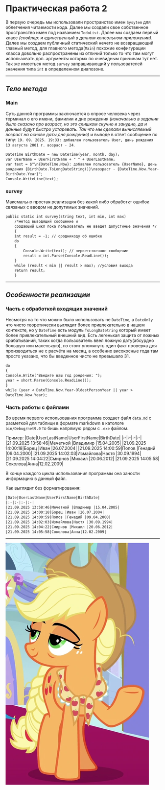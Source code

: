 # **Практическая работа 2**

В первую очередь мы использовали пространство имен `Sysytem` для облегчения читаемости кода. Далее мы создали свое собственное пространство имен под названием `TodoList`. Далее мы создаем первый класс *(спойлер: и единственный в данном консольном приложении)*. Далее мы создаем публичный статический нечего не возвращающий главный метод, для главного метода(`Main`) похожие конфигурации класса довольно распространены из отличий только то что там могут использовать доп. аргументы которых по очевидным причинам тут нет. Так же имееться метод `survey` запрашивающий у пользователей значения типа `int` в определенном диапозоне.

----
## *Тело метода*

### Main

Суть данной программы заключается в опросе человека через терминал о его имени, фамилии и дне рождения *(изначально в задании было сказано про возраст, но это слишком скучно и занудно, да и данные будут быстро устаревать. Так что мы сделали вычисляемый возраст на основе даты дня рождения)* и выводе в ответ сообщение по типу: `19. 09. 2025. 19:33: добавлен пользователь User, дань рождения 13 августа 2001 г. возраст - 24`.

```
DateTime BirthDate = new DateTime(year, month, day);
var UserName = UserFirstName + " " + UserLastName;
var text = $"\n{DateTime.Now}: добавлен пользователь {UserName}, день рождения {BirthDate.ToLongDateString()}\nвозраст - {DateTime.Now.Year-BirthDate.Year}";
Console.WriteLine(text);
```

### survey 

Максмально простая реализация без какой либо обработкт ошибок связаных с вводом не допутимых значений. 

```
public static int survey(string text, int min, int max)
    /*метод выводящий сообшение и
    создаюший цикл пока пользователь не введет допустимые значения */
    {
    int result = -1; // сродникоду об ошибке
    do
    {
        Console.Write(text); // перветственное сообщение 
        result = int.Parse(Console.ReadLine());
    }
    while (result < min || result > max); //условия выхода
    return result;
    }
```

----
## *Особенности реализации*

### Часть с обработкой входящих значений

Несмотря на то что можно было использовать не `DateTime`, а `DateOnly` что чисто теоретически выглядит более привлекательно в нашем контексте, но у `DateTime` есть модуль `ToLongDatetring` который имеет более привлекательный внешний вид. Есть легенькая защита от ложных срабатываний, таких когда пользователь ввел ложную дату(абсурдно большую или маленькую), но стоит упомянуть один факт проверка дня производиться не с расчёта на месяц, а особенно високосные года там просто указано, что бы введенное чисто не превышало 31.

```
do
{
Console.Write("Введите ваш год рождения: ");
year = short.Parse(Console.ReadLine());
}
while (year < DateTime.Now.Year-OldestPersonYear || year > DateTime.Now.Year);
```

### Часть работы с файлами

Во время первого использования программа создает файл `data.md` с разметкой для таблици в формате markdown в катологе `bin/Debug/net9.0` то бишь напрямую рядом с `.exe` файлом. 

Пример: 
|Date|UserLastName|UserFirstName|BirthDate|
|:-|:-|:-|:-|
|21.09.2025 13:58:46|Мечетной |Владимир |15.04.2005|
|21.09.2025 14:00:18|Борец |Иван |26.07.2004|
|21.09.2025 14:00:59|Попов |Генадий |09.04.2000|
|21.09.2025 14:02:03|Измайлова|Настя |30.09.1994|
|21.09.2025 14:04:22|Смирнов |Михаил |20.06.2012|
|21.09.2025 14:05:58|Соколова|Анна|12.02.2009|

В конце каждого цикла использования программы она заности информацию в данный файл.

Как выглядит без форматирования:
```
|Date|UserLastName|UserFirstName|BirthDate|
|:-|:-|:-|:-|
|21.09.2025 13:58:46|Мечетной |Владимир |15.04.2005|
|21.09.2025 14:00:18|Борец |Иван |26.07.2004|
|21.09.2025 14:00:59|Попов |Генадий |09.04.2000|
|21.09.2025 14:02:03|Измайлова|Настя |30.09.1994|
|21.09.2025 14:04:22|Смирнов |Михаил |20.06.2012|
|21.09.2025 14:05:58|Соколова|Анна|12.02.2009|
```

---
![эплджек](https://github.com/PoneMaurice/RKIS-2025-2026/blob/image/program/Future_applejack.png)
